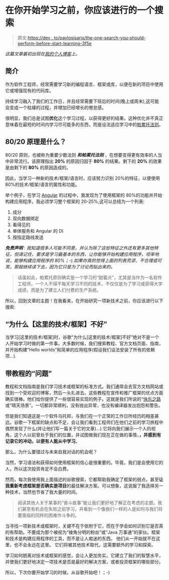 # 在你开始学习之前，你应该进行的一个搜索

> 原文:[https://dev . to/pavlosisaris/the-one-search-you-should-perform-before-start-learning-3f5e](https://dev.to/pavlosisaris/the-one-search-you-should-perform-before-start-learning-3f5e)

*这篇文章最初出现在[我的个人博客](https://paulisaris.com/the-one-search-you-should-perform-before-you-start-learning/)上。*

## [](#introduction)简介

作为软件工程师，经常需要学习新的编程语言、框架或库，以便在新的项目中使用它或增强现有的代码库。

持续学习融入了我们的工作日，并且经常需要下班后的时间(晚上或周末),这可能会变成一个枯燥的过程，并增加已经增长的倦怠感。

很明显，我们总是试图**优化**这个学习过程，以获得更好的结果。这种优化并不真正意味着在最短的时间内学习尽可能多的东西，而是设法适应学习中的[帕累托法则](https://en.wikipedia.org/wiki/Pareto_principle)。

## 80/20 原理是什么？

80/20 原则，也被称为重要少数法则 ***和帕累托法则*** ，在想要变得更有效率的人当中非常流行。该原理指出 **20%** 的原因归因于 **80%** 的结果。剩下的 **20%** 的效果是由剩下的 **80%** 的原因造成的。

因此，当学习一种新的技术/框架/语言时，应该努力识别 20%的特征，以便使用 80%的技术/框架/语言的属性和功能。

举个例子，在学习 [Angular](https://angular.io/) 的过程中，我发现为了使用框架的 80%的功能并开始构建应用程序，我必须学习整个框架的 20-25%,这可以总结为一个列表:

1.  成分
2.  双向数据绑定
3.  看得见的
4.  单体服务和 Angular 的 DI
5.  按指定路线发送

***免责声明*** : *我知道很多人可能不同意，并认为除了这些特征之外还有更多其他特征，但请记住，要求是学习最基本的东西，让你能够开始构建应用程序，坦率地说，能够构建应用程序的 80%；-).如果你真的觉得上面的列表荒谬、不合理或可笑，那就继续读下去，因为它只是为了讨论而贴出来的。*

> 话虽如此，帕累托原则确实是一个学习的“甜蜜点”，尤其是当作为一名软件工程师，一个人不得不每天学习不同的技术，不仅仅是为了学习或获得大学成绩，而是为了建立人们付费的生产系统。

所以，回到文章的主题！在我看来，在开始研究一项新技术之前，你应该进行以下搜索:

## [](#why-technologyframework-here-is-bad)“为什么【这里的技术/框架】不好”

当学习[这里的技术/框架]时，谷歌“为什么[这里的技术/框架]不好”绝对不是一个人开始学习时做的第一件事。大多数时候，我们搜索教程、官方文档页面、指南，并开始构建“Hello worlds”和简单的应用程序(假设我们设法安装了所有的依赖项...).

## [](#the-problem-with-tutorials)带教程的“问题”

教程和文档指南是我们学习技术或框架的标准方式。我们通常会去官方文档网站或找到一个受欢迎的博客，然后一头扎进去。这些教程在宣传和推广框架的优点方面确实很棒。他们给你提供了一些很容易实现的例子。这就是我们所说的“[快乐之路](https://en.wikipedia.org/wiki/Happy_path)或“晴天场景”。一切都异常顺利，没有抛出异常，也没有编译器发出抱怨和警告。

但是我们知道这是一个软件乌托邦，与我们在一个正常的工作日所经历的相差甚远。谷歌一下框架的缺点和不足，会让我们看到工程师们在他们之前的学习旅程中偶然发现了什么(并让他们写一篇关于它的文章)...).它将向我们展示一个人的视角，这个人以前曾处于我们的位置，并试图做我们现在正在做的事情，**，并感到有记录它的冲动，以便有人能从中学习**。

那么，为什么要错过与未来自我对话的机会呢？

当然，学习语法和获得如何使用框架的信心是很重要的。毕竟，我们是会使用它的人，所以这次投资肯定不会白费。

然而，每次我使用我上面描述的谷歌搜索，它都帮助我确定了框架的弱点，甚至**让我重新考虑框架是否确实是项目**的最佳解决方案。可以想象，这说服了我选择另一种技术，当然也节省了我大量的时间。

> 阅读其他人关于某事的“奋斗故事”能让我们更好地了解正在考虑的主题。我们甚至有机会在失败之前学习，并看到一个像我们一样的人是如何与我们将要面临的同样的困难作斗争的。

当寻找一项新技术或框架时，关键不在于依附于它，而在于学会如何识别它是否真的有帮助。不要成为那个被视为“棱角分明的粉丝”或“Java 万事通”的家伙。框架和技术是构建应用程序的工具，而不是让人痴迷的东西。
他们从一开始就不在这里，也不会永远在这里。
它们将被其他技术取代，这需要额外的学习和探索。

学习如何脱离对技术或框架的感觉，会让人更加务实。它建立了我们的智慧水平，并使我们更好地决定一项技术是否是最好的解决方案，或者投资框架的哪些部分。

所以，下次你要开始学习的时候，从谷歌开始吧！；-)